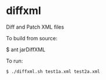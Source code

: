diffxml
=======

Diff and Patch XML files

To build from source:

   $ ant jarDiffXML
   
To run: 

    $ ./diffxml.sh test1a.xml test2a.xml
